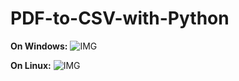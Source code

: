# PDF-to-CSV-with-Python

**On Windows:**
![IMG](https://i.imgur.com/bWA9FEL.png)

**On Linux:**
![IMG](https://i.imgur.com/XngAmDG.png)
